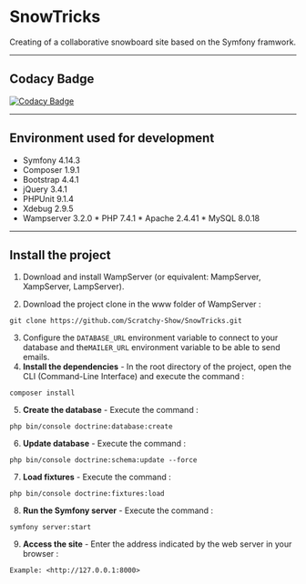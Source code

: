 # SnowTricks

Creating of a collaborative snowboard site based on the Symfony framwork.

------------------------------------------------------------------------------------------------------------------------------------------

## Codacy Badge
[![Codacy Badge](https://api.codacy.com/project/badge/Grade/67bb4f306de2474e8f4e34cafb0fa46b)](https://www.codacy.com/manual/Scratchy-Show/SnowTricks?utm_source=github.com&amp;utm_medium=referral&amp;utm_content=Scratchy-Show/SnowTricks&amp;utm_campaign=Badge_Grade)

------------------------------------------------------------------------------------------------------------------------------------------
## Environment used for development
  *  Symfony 4.14.3
  *  Composer 1.9.1
  *  Bootstrap 4.4.1
  *  jQuery 3.4.1
  *  PHPUnit 9.1.4
  *  Xdebug 2.9.5
  *  Wampserver 3.2.0
    *  PHP 7.4.1
    *  Apache 2.4.41
    *  MySQL 8.0.18
    
------------------------------------------------------------------------------------------------------------------------------------------

## Install the project
 1. Download and install WampServer (or equivalent: MampServer, XampServer, LampServer).

 2. Download the project clone in the www folder of WampServer :
```
git clone https://github.com/Scratchy-Show/SnowTricks.git
```

 3. Configure the `DATABASE_URL` environment variable to connect to your database and the`MAILER_URL` environment variable to be able to send emails.
 4. **Install the dependencies** - In the root directory of the project, open the CLI (Command-Line Interface) and execute the command :
```
composer install
```

 5. **Create the database** - Execute the command :
```
php bin/console doctrine:database:create
```

 6. **Update database** - Execute the command :
```
php bin/console doctrine:schema:update --force
```

 7. **Load fixtures** - Execute the command :
```
php bin/console doctrine:fixtures:load
```

 8. **Run the Symfony server** - Execute the command :
```
symfony server:start
```

 9. **Access the site** - Enter the address indicated by the web server in your browser :
```
Example: <http://127.0.0.1:8000>
```
